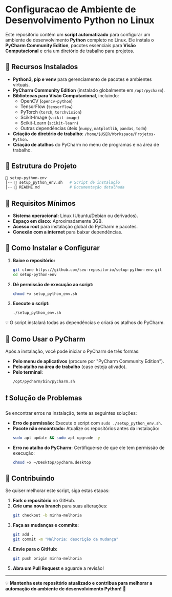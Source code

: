 # Configuracao de Ambiente de Desenvolvimento Python no Linux

Este repositório contém um **script automatizado** para configurar um ambiente de desenvolvimento **Python** completo no Linux. Ele instala o **PyCharm Community Edition**, pacotes essenciais para **Visão Computacional** e cria um diretório de trabalho para projetos.

## 📌 Recursos Instalados
- **Python3, pip e venv** para gerenciamento de pacotes e ambientes virtuais.
- **PyCharm Community Edition** (instalado globalmente em `/opt/pycharm`).
- **Bibliotecas para Visão Computacional**, incluindo:
  - OpenCV (`opencv-python`)
  - TensorFlow (`tensorflow`)
  - PyTorch (`torch`, `torchvision`)
  - Scikit-Image (`scikit-image`)
  - Scikit-Learn (`scikit-learn`)
  - Outras dependências úteis (`numpy`, `matplotlib`, `pandas`, `tqdm`)
- **Criação do diretório de trabalho**: `/home/$USER/Workspace/Projetos-Python`.
- **Criação de atalhos** do PyCharm no menu de programas e na área de trabalho.

## 📂 Estrutura do Projeto
```bash
📁 setup-python-env
│-- 📜 setup_python_env.sh   # Script de instalação
│-- 📜 README.md             # Documentação detalhada
```

## 🔧 Requisitos Mínimos
- **Sistema operacional:** Linux (Ubuntu/Debian ou derivados).
- **Espaço em disco:** Aproximadamente 3GB.
- **Acesso root** para instalação global do PyCharm e pacotes.
- **Conexão com a internet** para baixar dependências.

## 🚀 Como Instalar e Configurar

1. **Baixe o repositório:**
   ```bash
   git clone https://github.com/seu-repositorio/setup-python-env.git
   cd setup-python-env
   ```

2. **Dê permissão de execução ao script:**
   ```bash
   chmod +x setup_python_env.sh
   ```

3. **Execute o script:**
   ```bash
   ./setup_python_env.sh
   ```

💡 O script instalará todas as dependências e criará os atalhos do PyCharm.

## 🎯 Como Usar o PyCharm
Após a instalação, você pode iniciar o PyCharm de três formas:
- **Pelo menu de aplicativos** (procure por "PyCharm Community Edition").
- **Pelo atalho na área de trabalho** (caso esteja ativado).
- **Pelo terminal**:
  ```bash
  /opt/pycharm/bin/pycharm.sh
  ```

## ❗ Solução de Problemas
Se encontrar erros na instalação, tente as seguintes soluções:
- **Erro de permissão:** Execute o script com `sudo ./setup_python_env.sh`.
- **Pacote não encontrado:** Atualize os repositórios antes da instalação:
  ```bash
  sudo apt update && sudo apt upgrade -y
  ```
- **Erro no atalho do PyCharm:** Certifique-se de que ele tem permissão de execução:
  ```bash
  chmod +x ~/Desktop/pycharm.desktop
  ```

## 🤝 Contribuindo
Se quiser melhorar este script, siga estas etapas:
1. **Fork o repositório** no GitHub.
2. **Crie uma nova branch** para suas alterações:
   ```bash
   git checkout -b minha-melhoria
   ```
3. **Faça as mudanças e commite:**
   ```bash
   git add .
   git commit -m "Melhoria: descrição da mudança"
   ```
4. **Envie para o GitHub:**
   ```bash
   git push origin minha-melhoria
   ```
5. **Abra um Pull Request** e aguarde a revisão!

---
💡 **Mantenha este repositório atualizado e contribua para melhorar a automação do ambiente de desenvolvimento Python!** 🚀
